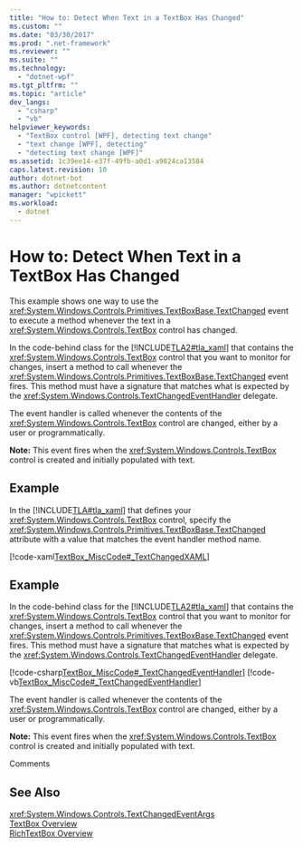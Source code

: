 ```yaml
---
title: "How to: Detect When Text in a TextBox Has Changed"
ms.custom: ""
ms.date: "03/30/2017"
ms.prod: ".net-framework"
ms.reviewer: ""
ms.suite: ""
ms.technology: 
  - "dotnet-wpf"
ms.tgt_pltfrm: ""
ms.topic: "article"
dev_langs: 
  - "csharp"
  - "vb"
helpviewer_keywords: 
  - "TextBox control [WPF], detecting text change"
  - "text change [WPF], detecting"
  - "detecting text change [WPF]"
ms.assetid: 1c39ee14-e37f-49fb-a0d1-a9824ca13584
caps.latest.revision: 10
author: dotnet-bot
ms.author: dotnetcontent
manager: "wpickett"
ms.workload: 
  - dotnet
---
```

# How to: Detect When Text in a TextBox Has Changed
This example shows one way to use the <xref:System.Windows.Controls.Primitives.TextBoxBase.TextChanged> event to execute a method whenever the text in a <xref:System.Windows.Controls.TextBox> control has changed.  
  
 In the code-behind class for the [!INCLUDE[TLA2#tla_xaml](../../../../includes/tla2sharptla-xaml-md.md)] that contains the <xref:System.Windows.Controls.TextBox> control that you want to monitor for changes, insert a method to call whenever the <xref:System.Windows.Controls.Primitives.TextBoxBase.TextChanged> event fires.  This method must have a signature that matches what is expected by the <xref:System.Windows.Controls.TextChangedEventHandler> delegate.  
  
 The event handler is called whenever the contents of the <xref:System.Windows.Controls.TextBox> control are changed, either by a user or programmatically.  
  
 **Note:** This event fires when the <xref:System.Windows.Controls.TextBox> control is created and initially populated with text.  
  
## Example  
 In the [!INCLUDE[TLA#tla_xaml](../../../../includes/tlasharptla-xaml-md.md)] that defines your <xref:System.Windows.Controls.TextBox> control, specify the <xref:System.Windows.Controls.Primitives.TextBoxBase.TextChanged> attribute with a value that matches the event handler method name.  
  
 [!code-xaml[TextBox_MiscCode#_TextChangedXAML](../../../../samples/snippets/csharp/VS_Snippets_Wpf/TextBox_MiscCode/CSharp/Window1.xaml#_textchangedxaml)]  
  
## Example  
 In the code-behind class for the [!INCLUDE[TLA2#tla_xaml](../../../../includes/tla2sharptla-xaml-md.md)] that contains the <xref:System.Windows.Controls.TextBox> control that you want to monitor for changes, insert a method to call whenever the <xref:System.Windows.Controls.Primitives.TextBoxBase.TextChanged> event fires.  This method must have a signature that matches what is expected by the <xref:System.Windows.Controls.TextChangedEventHandler> delegate.  
  
 [!code-csharp[TextBox_MiscCode#_TextChangedEventHandler](../../../../samples/snippets/csharp/VS_Snippets_Wpf/TextBox_MiscCode/CSharp/Window1.xaml.cs#_textchangedeventhandler)]
 [!code-vb[TextBox_MiscCode#_TextChangedEventHandler](../../../../samples/snippets/visualbasic/VS_Snippets_Wpf/TextBox_MiscCode/VisualBasic/Window1.xaml.vb#_textchangedeventhandler)]  
  
 The event handler is called whenever the contents of the <xref:System.Windows.Controls.TextBox> control are changed, either by a user or programmatically.  
  
 **Note:** This event fires when the <xref:System.Windows.Controls.TextBox> control is created and initially populated with text.  
  
 Comments  
  
## See Also  
 <xref:System.Windows.Controls.TextChangedEventArgs>  
 [TextBox Overview](../../../../docs/framework/wpf/controls/textbox-overview.md)  
 [RichTextBox Overview](../../../../docs/framework/wpf/controls/richtextbox-overview.md)
